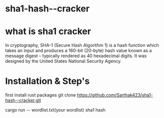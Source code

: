 # sha1-hash--cracker
# what is sha1 cracker 
In cryptography, SHA-1 (Secure Hash Algorithm 1) is a hash function which takes an input and produces a 160-bit (20-byte) hash value known as a message digest – typically rendered as 40 hexadecimal digits. It was designed by the United States National Security Agency.
# Installation & Step's
 first install 
	rust packages
 git clone
	https://github.com/Sarthak423/sha1-hash--cracker.git
	
 cargo run -- wordlist.txt(your wordlist) sha1 hash
	
